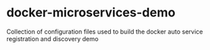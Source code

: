 # docker-microservices-demo
Collection of configuration files used to build the docker auto service registration and discovery demo

